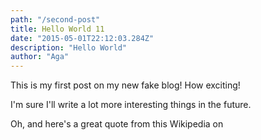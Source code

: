```yaml
---
path: "/second-post"
title: Hello World 11
date: "2015-05-01T22:12:03.284Z"
description: "Hello World"
author: "Aga"
---
```


This is my first post on my new fake blog! How exciting!

I'm sure I'll write a lot more interesting things in the future.

Oh, and here's a great quote from this Wikipedia on